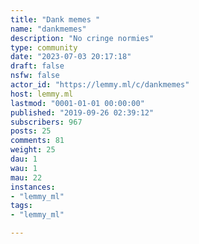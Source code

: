 ```yaml
---
title: "Dank memes " 
name: "dankmemes"
description: "No cringe normies"
type: community
date: "2023-07-03 20:17:18"
draft: false
nsfw: false
actor_id: "https://lemmy.ml/c/dankmemes"
host: lemmy.ml
lastmod: "0001-01-01 00:00:00"
published: "2019-09-26 02:39:12"
subscribers: 967
posts: 25
comments: 81
weight: 25
dau: 1
wau: 1
mau: 22
instances:
- "lemmy_ml"
tags: 
- "lemmy_ml"

---
```

